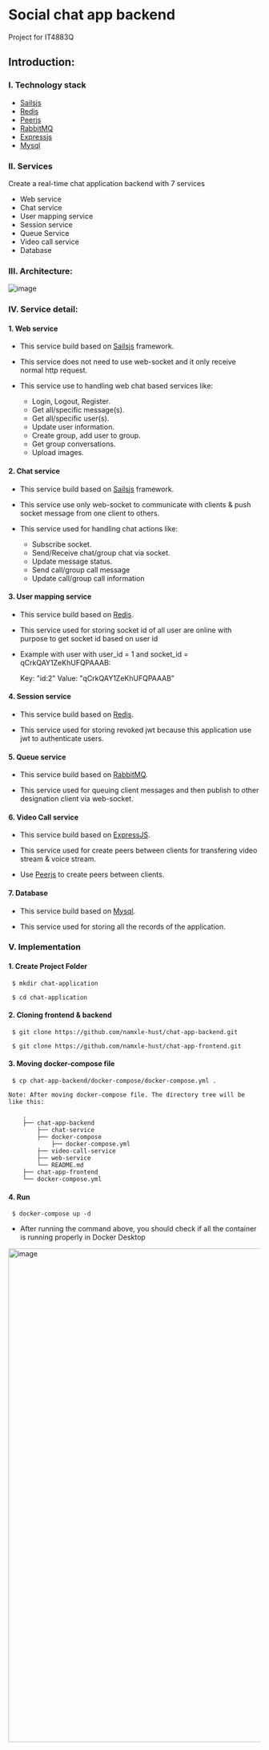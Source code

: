 # Social chat app backend
Project for IT4883Q

## Introduction:

### I. Technology stack

  - [Sailsjs](https://sailsjs.com/)
  - [Redis](https://redis.io/)
  - [Peerjs](https://peerjs.com/)
  - [RabbitMQ](https://www.rabbitmq.com/)
  - [Expressjs](https://expressjs.com/)
  - [Mysql](https://www.mysql.com/)

### II. Services

Create a real-time chat application backend with 7 services
  - Web service
  - Chat service
  - User mapping service
  - Session service
  - Queue Service
  - Video call service
  - Database
  
### III. Architecture:


![image](https://user-images.githubusercontent.com/103374580/177462179-d9bf1e82-b52d-4ea0-80f5-58b75ead6e59.png)


### IV. Service detail:
  #### 1. Web service
  - This service build based on [Sailsjs](https://sailsjs.com/) framework.
  
  - This service does not need to use web-socket and it only receive normal http request.
  
  - This service use to handling web chat based services like: 
  
    - Login, Logout, Register.
    - Get all/specific message(s).
    - Get all/specific user(s).
    - Update user information.
    - Create group, add user to group.
    - Get group conversations.
    - Upload images.
    
  
  #### 2. Chat service
  - This service build based on [Sailsjs](https://sailsjs.com/) framework.

  - This service use only web-socket to communicate with clients & push socket message from one client to others.
    
  - This service used for handling chat actions like:
  
    - Subscribe socket.
    - Send/Receive chat/group chat via socket.
    - Update message status.
    - Send call/group call message
    - Update call/group call information
    
  #### 3. User mapping service
  - This service build based on [Redis](https://redis.io/).
  
  - This service used for storing socket id of all user are online with purpose to get socket id based on user id
  
  - Example with user with user_id = 1 and socket_id = qCrkQAY1ZeKhUFQPAAAB:
  
    Key: "id:2" Value: "qCrkQAY1ZeKhUFQPAAAB" 
    
  #### 4. Session service
  - This service build based on [Redis](https://redis.io/).
  
  - This service used for storing revoked jwt because this application use jwt to authenticate users.
  
  #### 5. Queue service
  - This service build based on [RabbitMQ](https://www.rabbitmq.com/).
  
  - This service used for queuing client messages and then publish to other designation client via web-socket.

  #### 6. Video Call service
  - This service build based on [ExpressJS](https://expressjs.com/).

  - This service used for create peers between clients for transfering video stream & voice stream.
  
  - Use [Peerjs](https://peerjs.com/) to create peers between clients.

  #### 7. Database
  - This service build based on [Mysql](https://www.mysql.com/).
  
  - This service used for storing all the records of the application.

### V. Implementation

#### 1. Create Project Folder

```
 $ mkdir chat-application
 
 $ cd chat-application
```
#### 2. Cloning frontend & backend

```
 $ git clone https://github.com/namxle-hust/chat-app-backend.git
  
 $ git clone https://github.com/namxle-hust/chat-app-frontend.git
```

#### 3. Moving docker-compose file

```
 $ cp chat-app-backend/docker-compose/docker-compose.yml .
```

```
Note: After moving docker-compose file. The directory tree will be like this:

    .
    ├── chat-app-backend            
        ├── chat-service            
        ├── docker-compose          
            ├── docker-compose.yml  
        ├── video-call-service      
        ├── web-service             
        └── README.md
    ├── chat-app-frontend           
    └── docker-compose.yml          
```

#### 4. Run

```
 $ docker-compose up -d
```
- After running the command above, you should check if all the container is running properly in Docker Desktop

<img width="984" alt="image" src="https://user-images.githubusercontent.com/103374580/177466564-226abd77-9a3e-47d5-ab08-6d51c9857da9.png">




